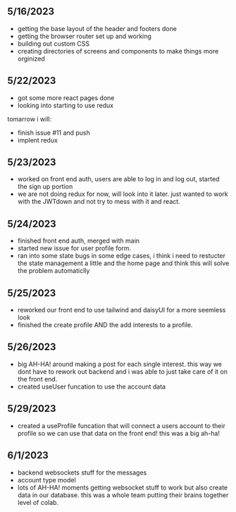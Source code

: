 ## 5/16/2023

- getting the base layout of the header and footers done
- getting the browser router set up and working
- building out custom CSS
- creating directories of screens and components to make things more orginized

## 5/22/2023

- got some more react pages done
- looking into starting to use redux

tomarrow i will:

- finish issue #11 and push
- implent redux

## 5/23/2023

- worked on front end auth, users are able to log in and log out, started the sign up portion
- we are not doing redux for now, will look into it later. just wanted to work with the JWTdown and not try to mess with it and react.

## 5/24/2023

- finished front end auth, merged with main
- started new issue for user profile form.
- ran into some state bugs in some edge cases, i think i need to restucter the state management a little and the home page and think this will solve the problem automaticlly

## 5/25/2023

- reworked our front end to use tailwind and daisyUI for a more seemless look
- finished the create profile AND the add interests to a profile.

## 5/26/2023

- big AH-HA! around making a post for each single interest. this way we dont have to rework out backend and i was able to just take care of it on the front end.
- created useUser funcation to use the account data

## 5/29/2023

- created a useProfile funcation that will connect a users account to their profile so we can use that data on the front end! this was a big ah-ha!

## 6/1/2023

- backend websockets stuff for the messages
- account type model
- lots of AH-HA! moments getting websocket stuff to work but also create data in our database. this was a whole team putting their brains together level of colab.
